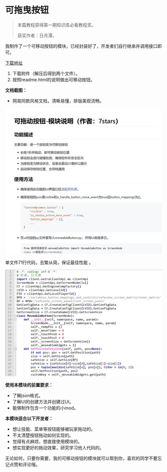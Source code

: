 # 可拖曳按钮

> 本篇教程获得第一期知识库必看教程奖。
>
> 获奖作者：日月潭。

我制作了一个可移动按钮的模块，已经封装好了，开发者们自行继承并调用接口即可。

[下载地址](https://mc.netease.com/thread-911048-1-1.html)

1. 下载附件（解压后得到两个文件）。
2. 按照readme.html的说明做出可移动按钮。



**文档截图：**

- 网易同款风格文档，清晰易懂，排版美观流畅。

![img](./images/1_0.png)



单文件71行代码，去繁从简，保证最佳性能 。

![img](./images/1_1.png)



**使用本模块的前置要求：** 

- 了解json格式。
- 了解UI的创建方法并创建过UI。
- 能够制作包含一个功能的小mod。



**本模块适合以下开发者：**

- 想让技能、菜单等按钮能够被玩家拖动的。
- 不太清楚按钮拖动如何实现的。
- 觉得有点麻烦，想直接使用模块的。
- 想实现更好的拖动效果，研究学习他人代码的。



无论如何，只要你需要，我的可移动按钮的模块就可以帮到你，喜欢的同学不要忘记点赞和评论哦。

